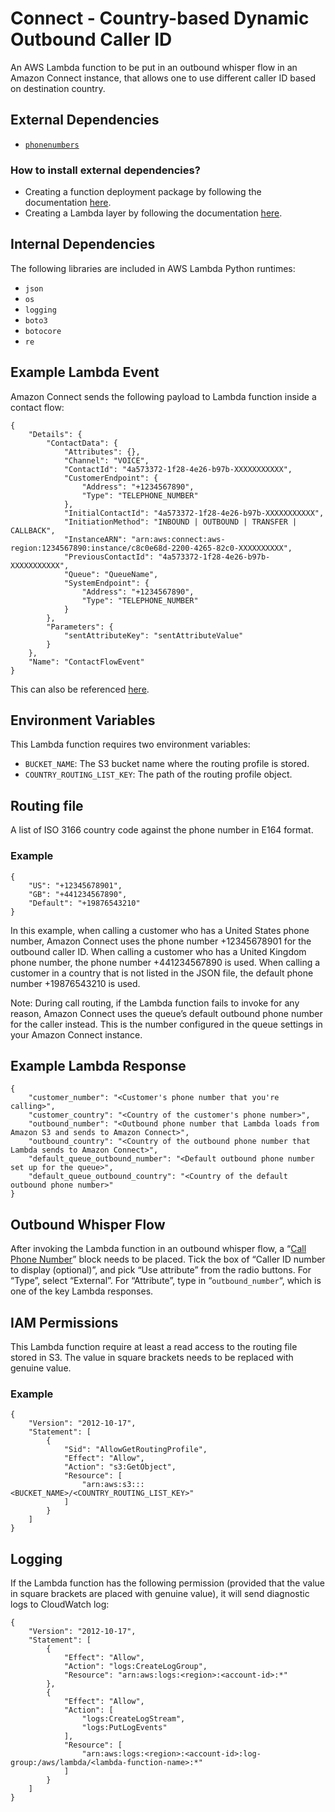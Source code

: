 # Connect - Country-based Dynamic Outbound Caller ID

An AWS Lambda function to be put in an outbound whisper flow in an Amazon Connect instance, that allows one to use different caller ID based on destination country.

## External Dependencies

- [`phonenumbers`](https://pypi.org/project/phonenumbers/)

### How to install external dependencies?

- Creating a function deployment package by following the documentation [here](https://docs.aws.amazon.com/lambda/latest/dg/python-package.html#python-package-dependencies).
- Creating a Lambda layer by following the documentation [here](https://docs.aws.amazon.com/lambda/latest/dg/configuration-layers.html#configuration-layers-path).

## Internal Dependencies

The following libraries are included in AWS Lambda Python runtimes:
- `json`
- `os`
- `logging`
- `boto3`
- `botocore`
- `re`

## Example Lambda Event

Amazon Connect sends the following payload to Lambda function inside a contact flow:

```
{
    "Details": {
        "ContactData": {
            "Attributes": {},
            "Channel": "VOICE",
            "ContactId": "4a573372-1f28-4e26-b97b-XXXXXXXXXXX",
            "CustomerEndpoint": {
                "Address": "+1234567890",
                "Type": "TELEPHONE_NUMBER"
            },
            "InitialContactId": "4a573372-1f28-4e26-b97b-XXXXXXXXXXX",
            "InitiationMethod": "INBOUND | OUTBOUND | TRANSFER | CALLBACK",
            "InstanceARN": "arn:aws:connect:aws-region:1234567890:instance/c8c0e68d-2200-4265-82c0-XXXXXXXXXX",
            "PreviousContactId": "4a573372-1f28-4e26-b97b-XXXXXXXXXXX",
            "Queue": "QueueName",
            "SystemEndpoint": {
                "Address": "+1234567890",
                "Type": "TELEPHONE_NUMBER"
            }
        },
        "Parameters": {
            "sentAttributeKey": "sentAttributeValue"
        }
    },
    "Name": "ContactFlowEvent"
}
```

This can also be referenced [here](https://docs.aws.amazon.com/connect/latest/adminguide/connect-lambda-functions.html#function-contact-flow).

## Environment Variables

This Lambda function requires two environment variables:

- `BUCKET_NAME`: The S3 bucket name where the routing profile is stored.
- `COUNTRY_ROUTING_LIST_KEY`: The path of the routing profile object.

## Routing file

A list of ISO 3166 country code against the phone number in E164 format.

### Example

```
{
    "US": "+12345678901",
    "GB": "+441234567890",
    "Default": "+19876543210"
}
```

In this example, when calling a customer who has a United States phone number, Amazon Connect uses the phone number +12345678901 for the outbound caller ID. When calling a customer who has a United Kingdom phone number, the phone number +441234567890 is used. When calling a customer in a country that is not listed in the JSON file, the default phone number +19876543210 is used.

Note: During call routing, if the Lambda function fails to invoke for any reason, Amazon Connect uses the queue’s default outbound phone number for the caller instead. This is the number configured in the queue settings in your Amazon Connect instance.

## Example Lambda Response

```
{
    "customer_number": "<Customer's phone number that you're calling>",
    "customer_country": "<Country of the customer's phone number>",
    "outbound_number": "<Outbound phone number that Lambda loads from Amazon S3 and sends to Amazon Connect>",
    "outbound_country": "<Country of the outbound phone number that Lambda sends to Amazon Connect>",
    "default_queue_outbound_number": "<Default outbound phone number set up for the queue>",
    "default_queue_outbound_country": "<Country of the default outbound phone number>"
}
```

## Outbound Whisper Flow

After invoking the Lambda function in an outbound whisper flow, a “[Call Phone Number](https://docs.aws.amazon.com/connect/latest/adminguide/call-phone-number.html)” block needs to be placed. Tick the box of “Caller ID number to display (optional)”, and pick “Use attribute” from the radio buttons. For “Type”, select “External”. For “Attribute”, type in “`outbound_number`“, which is one of the key Lambda responses.

## IAM Permissions

This Lambda function require at least a read access to the routing file stored in S3. The value in square brackets needs to be replaced with genuine value.

### Example

```
{
    "Version": "2012-10-17",
    "Statement": [
        {
            "Sid": "AllowGetRoutingProfile",
            "Effect": "Allow",
            "Action": "s3:GetObject",
            "Resource": [
                "arn:aws:s3:::<BUCKET_NAME>/<COUNTRY_ROUTING_LIST_KEY>"
            ]
        }
    ]
}
```

## Logging

If the Lambda function has the following permission (provided that the value in square brackets are placed with genuine value), it will send diagnostic logs to CloudWatch log:

```
{
    "Version": "2012-10-17",
    "Statement": [
        {
            "Effect": "Allow",
            "Action": "logs:CreateLogGroup",
            "Resource": "arn:aws:logs:<region>:<account-id>:*"
        },
        {
            "Effect": "Allow",
            "Action": [
                "logs:CreateLogStream",
                "logs:PutLogEvents"
            ],
            "Resource": [
                "arn:aws:logs:<region>:<account-id>:log-group:/aws/lambda/<lambda-function-name>:*"
            ]
        }
    ]
}
```